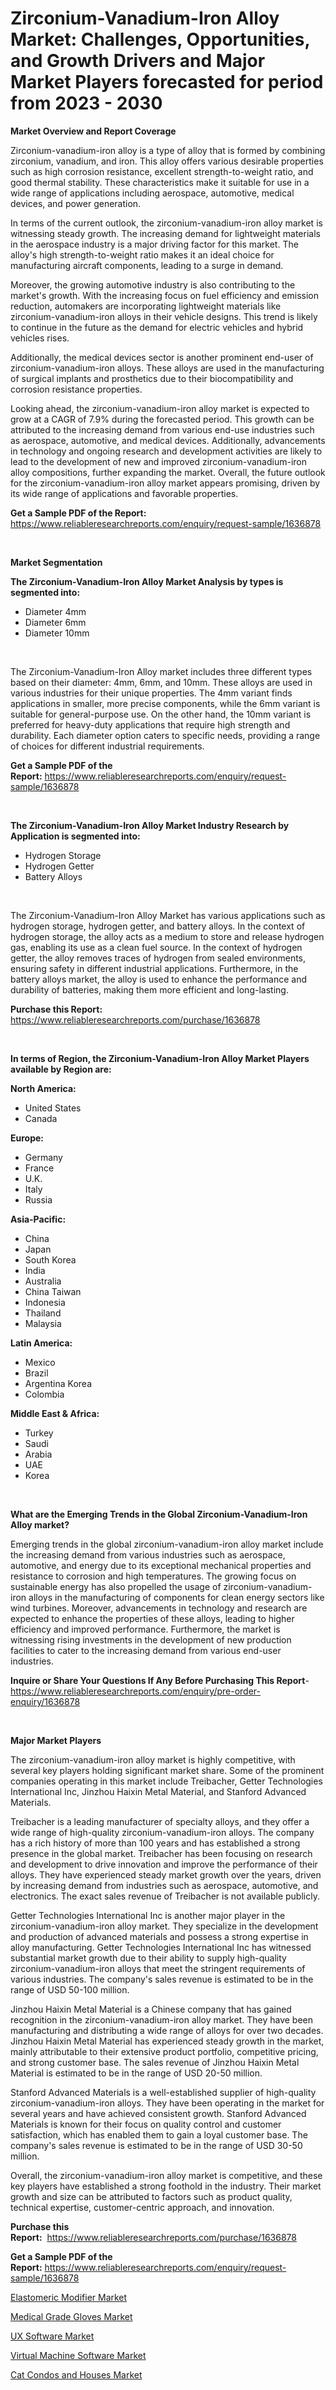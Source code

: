 <p><h1>Zirconium-Vanadium-Iron Alloy Market: Challenges, Opportunities, and Growth Drivers and Major Market Players forecasted for period from 2023 - 2030</h1></p><p><strong>Market Overview and Report Coverage</strong></p>
<p><p>Zirconium-vanadium-iron alloy is a type of alloy that is formed by combining zirconium, vanadium, and iron. This alloy offers various desirable properties such as high corrosion resistance, excellent strength-to-weight ratio, and good thermal stability. These characteristics make it suitable for use in a wide range of applications including aerospace, automotive, medical devices, and power generation.</p><p>In terms of the current outlook, the zirconium-vanadium-iron alloy market is witnessing steady growth. The increasing demand for lightweight materials in the aerospace industry is a major driving factor for this market. The alloy's high strength-to-weight ratio makes it an ideal choice for manufacturing aircraft components, leading to a surge in demand.</p><p>Moreover, the growing automotive industry is also contributing to the market's growth. With the increasing focus on fuel efficiency and emission reduction, automakers are incorporating lightweight materials like zirconium-vanadium-iron alloys in their vehicle designs. This trend is likely to continue in the future as the demand for electric vehicles and hybrid vehicles rises.</p><p>Additionally, the medical devices sector is another prominent end-user of zirconium-vanadium-iron alloys. These alloys are used in the manufacturing of surgical implants and prosthetics due to their biocompatibility and corrosion resistance properties.</p><p>Looking ahead, the zirconium-vanadium-iron alloy market is expected to grow at a CAGR of 7.9% during the forecasted period. This growth can be attributed to the increasing demand from various end-use industries such as aerospace, automotive, and medical devices. Additionally, advancements in technology and ongoing research and development activities are likely to lead to the development of new and improved zirconium-vanadium-iron alloy compositions, further expanding the market. Overall, the future outlook for the zirconium-vanadium-iron alloy market appears promising, driven by its wide range of applications and favorable properties.</p></p>
<p><strong>Get a Sample PDF of the Report:</strong> <a href="https://www.reliableresearchreports.com/enquiry/request-sample/1636878">https://www.reliableresearchreports.com/enquiry/request-sample/1636878</a></p>
<p>&nbsp;</p>
<p><strong>Market Segmentation</strong></p>
<p><strong>The Zirconium-Vanadium-Iron Alloy Market Analysis by types is segmented into:</strong></p>
<p><ul><li>Diameter 4mm</li><li>Diameter 6mm</li><li>Diameter 10mm</li></ul></p>
<p>&nbsp;</p>
<p><p>The Zirconium-Vanadium-Iron Alloy market includes three different types based on their diameter: 4mm, 6mm, and 10mm. These alloys are used in various industries for their unique properties. The 4mm variant finds applications in smaller, more precise components, while the 6mm variant is suitable for general-purpose use. On the other hand, the 10mm variant is preferred for heavy-duty applications that require high strength and durability. Each diameter option caters to specific needs, providing a range of choices for different industrial requirements.</p></p>
<p><strong>Get a Sample PDF of the Report:</strong>&nbsp;<a href="https://www.reliableresearchreports.com/enquiry/request-sample/1636878">https://www.reliableresearchreports.com/enquiry/request-sample/1636878</a></p>
<p>&nbsp;</p>
<p><strong>The Zirconium-Vanadium-Iron Alloy Market Industry Research by Application is segmented into:</strong></p>
<p><ul><li>Hydrogen Storage</li><li>Hydrogen Getter</li><li>Battery Alloys</li></ul></p>
<p>&nbsp;</p>
<p><p>The Zirconium-Vanadium-Iron Alloy Market has various applications such as hydrogen storage, hydrogen getter, and battery alloys. In the context of hydrogen storage, the alloy acts as a medium to store and release hydrogen gas, enabling its use as a clean fuel source. In the context of hydrogen getter, the alloy removes traces of hydrogen from sealed environments, ensuring safety in different industrial applications. Furthermore, in the battery alloys market, the alloy is used to enhance the performance and durability of batteries, making them more efficient and long-lasting.</p></p>
<p><strong>Purchase this Report:</strong>&nbsp; <a href="https://www.reliableresearchreports.com/purchase/1636878">https://www.reliableresearchreports.com/purchase/1636878</a></p>
<p>&nbsp;</p>
<p><strong>In terms of Region, the Zirconium-Vanadium-Iron Alloy Market Players available by Region are:</strong></p>
<p>
    <p> <strong> North America: </strong>
        <ul>
            <li>United States</li>
            <li>Canada</li>
        </ul>
        </p> 
    <p> <strong> Europe: </strong>
        <ul>
            <li>Germany</li>
            <li>France</li>
            <li>U.K.</li>
            <li>Italy</li>
            <li>Russia</li>
        </ul>
        </p> 
    <p> <strong> Asia-Pacific: </strong>
        <ul>
            <li>China</li>
            <li>Japan</li>
            <li>South Korea</li>
            <li>India</li>
            <li>Australia</li>
            <li>China Taiwan</li>
            <li>Indonesia</li>
            <li>Thailand</li>
            <li>Malaysia</li>
        </ul>
        </p> 
    <p> <strong> Latin America: </strong>
        <ul>
            <li>Mexico</li>
            <li>Brazil</li>
            <li>Argentina Korea</li>
            <li>Colombia</li>
        </ul>
        </p> 
    <p> <strong> Middle East & Africa: </strong>
        <ul>
            <li>Turkey</li>
            <li>Saudi</li>
            <li>Arabia</li>
            <li>UAE</li>
            <li>Korea</li>
        </ul>
    </p>
    </p>
<p>&nbsp;</p>
<p><strong>What are the Emerging Trends in the Global Zirconium-Vanadium-Iron Alloy market?</strong></p>
<p><p>Emerging trends in the global zirconium-vanadium-iron alloy market include the increasing demand from various industries such as aerospace, automotive, and energy due to its exceptional mechanical properties and resistance to corrosion and high temperatures. The growing focus on sustainable energy has also propelled the usage of zirconium-vanadium-iron alloys in the manufacturing of components for clean energy sectors like wind turbines. Moreover, advancements in technology and research are expected to enhance the properties of these alloys, leading to higher efficiency and improved performance. Furthermore, the market is witnessing rising investments in the development of new production facilities to cater to the increasing demand from various end-user industries.</p></p>
<p><strong>Inquire or Share Your Questions If Any Before Purchasing This Report</strong>- <a href="https://www.reliableresearchreports.com/enquiry/pre-order-enquiry/1636878">https://www.reliableresearchreports.com/enquiry/pre-order-enquiry/1636878</a></p>
<p>&nbsp;</p>
<p><strong>Major Market Players</strong></p>
<p><p>The zirconium-vanadium-iron alloy market is highly competitive, with several key players holding significant market share. Some of the prominent companies operating in this market include Treibacher, Getter Technologies International Inc, Jinzhou Haixin Metal Material, and Stanford Advanced Materials.</p><p>Treibacher is a leading manufacturer of specialty alloys, and they offer a wide range of high-quality zirconium-vanadium-iron alloys. The company has a rich history of more than 100 years and has established a strong presence in the global market. Treibacher has been focusing on research and development to drive innovation and improve the performance of their alloys. They have experienced steady market growth over the years, driven by increasing demand from industries such as aerospace, automotive, and electronics. The exact sales revenue of Treibacher is not available publicly.</p><p>Getter Technologies International Inc is another major player in the zirconium-vanadium-iron alloy market. They specialize in the development and production of advanced materials and possess a strong expertise in alloy manufacturing. Getter Technologies International Inc has witnessed substantial market growth due to their ability to supply high-quality zirconium-vanadium-iron alloys that meet the stringent requirements of various industries. The company's sales revenue is estimated to be in the range of USD 50-100 million.</p><p>Jinzhou Haixin Metal Material is a Chinese company that has gained recognition in the zirconium-vanadium-iron alloy market. They have been manufacturing and distributing a wide range of alloys for over two decades. Jinzhou Haixin Metal Material has experienced steady growth in the market, mainly attributable to their extensive product portfolio, competitive pricing, and strong customer base. The sales revenue of Jinzhou Haixin Metal Material is estimated to be in the range of USD 20-50 million.</p><p>Stanford Advanced Materials is a well-established supplier of high-quality zirconium-vanadium-iron alloys. They have been operating in the market for several years and have achieved consistent growth. Stanford Advanced Materials is known for their focus on quality control and customer satisfaction, which has enabled them to gain a loyal customer base. The company's sales revenue is estimated to be in the range of USD 30-50 million.</p><p>Overall, the zirconium-vanadium-iron alloy market is competitive, and these key players have established a strong foothold in the industry. Their market growth and size can be attributed to factors such as product quality, technical expertise, customer-centric approach, and innovation.</p></p>
<p><strong>Purchase this Report:</strong>&nbsp;&nbsp;<a href="https://www.reliableresearchreports.com/purchase/1636878">https://www.reliableresearchreports.com/purchase/1636878</a></p>
<p></p>
<p><strong>Get a Sample PDF of the Report:</strong>&nbsp;<a href="https://www.reliableresearchreports.com/enquiry/request-sample/1636878">https://www.reliableresearchreports.com/enquiry/request-sample/1636878</a></p>
<p><p><a href="https://www.linkedin.com/pulse/elastomeric-modifier-market-insights-players-forecast-vgkve/">Elastomeric Modifier Market</a></p><p><a href="https://www.linkedin.com/pulse/medical-grade-gloves-market-share-amp-new-trends-analysis-99g7e/">Medical Grade Gloves Market</a></p><p><a href="https://medium.com/@adealoshi97/ux-software-market-analysis-its-cagr-market-segmentation-and-global-industry-overview-778e0871d7a6">UX Software Market</a></p><p><a href="https://medium.com/@kcekkboop72786/virtual-machine-software-market-insight-market-trends-growth-forecasted-from-2023-to-2030-47686d2a8562">Virtual Machine Software Market</a></p><p><a href="https://www.linkedin.com/pulse/cat-condos-houses-market-size-growth-forecast-from-2023--hrbpe/">Cat Condos and Houses Market</a></p></p>